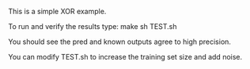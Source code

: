 This is a simple XOR example.

To run and verify the results type:
make
sh TEST.sh

You should see the pred and known outputs agree to high precision.

You can modify TEST.sh to increase the training set size and add noise.

